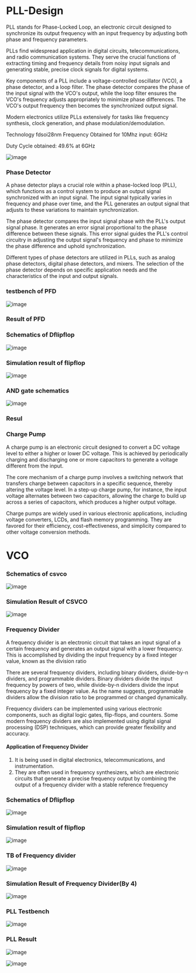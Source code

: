 # PLL-Design
PLL stands for Phase-Locked Loop, an electronic circuit designed to synchronize its output frequency with an input frequency by adjusting both phase and frequency parameters.

PLLs find widespread application in digital circuits, telecommunications, and radio communication systems. They serve the crucial functions of extracting timing and frequency details from noisy input signals and generating stable, precise clock signals for digital systems.

Key components of a PLL include a voltage-controlled oscillator (VCO), a phase detector, and a loop filter. The phase detector compares the phase of the input signal with the VCO's output, while the loop filter ensures the VCO's frequency adjusts appropriately to minimize phase differences. The VCO's output frequency then becomes the synchronized output signal.

Modern electronics utilize PLLs extensively for tasks like frequency synthesis, clock generation, and phase modulation/demodulation.

Technology  fdsoi28nm 
Frequency Obtained for 10Mhz input:    6GHz

Duty Cycle obtained:     49.6% at 6GHz

![image](https://github.com/user-attachments/assets/3099930d-8e79-4cff-8ed5-06c6860bc91b)

### Phase Detector
A phase detector plays a crucial role within a phase-locked loop (PLL), which functions as a control system to produce an output signal synchronized with an input signal. The input signal typically varies in frequency and phase over time, and the PLL generates an output signal that adjusts to these variations to maintain synchronization.

The phase detector compares the input signal phase with the PLL's output signal phase. It generates an error signal proportional to the phase difference between these signals. This error signal guides the PLL's control circuitry in adjusting the output signal's frequency and phase to minimize the phase difference and uphold synchronization.

Different types of phase detectors are utilized in PLLs, such as analog phase detectors, digital phase detectors, and mixers. The selection of the phase detector depends on specific application needs and the characteristics of the input and output signals.
### testbench of PFD
![image](https://github.com/user-attachments/assets/cdda3372-acc4-49fa-8b7d-a058638c5ed3)

### Result of PFD

### Schematics of Dflipflop
![image](https://github.com/user-attachments/assets/60779a71-6e73-41c6-8914-c7b4127f435a)
### Simulation result of flipflop
![image](https://github.com/user-attachments/assets/93d8e01c-acb2-4b13-864a-a0d501f3d9e0)

### AND gate schematics
![image](https://github.com/user-attachments/assets/35a171ce-c448-4c25-849f-bc47c2e1a06a)

### Resul

### Charge Pump
A charge pump is an electronic circuit designed to convert a DC voltage level to either a higher or lower DC voltage. This is achieved by periodically charging and discharging one or more capacitors to generate a voltage different from the input.

The core mechanism of a charge pump involves a switching network that transfers charge between capacitors in a specific sequence, thereby altering the voltage level. In a step-up charge pump, for instance, the input voltage alternates between two capacitors, allowing the charge to build up across a series of capacitors, which produces a higher output voltage.

Charge pumps are widely used in various electronic applications, including voltage converters, LCDs, and flash memory programming. They are favored for their efficiency, cost-effectiveness, and simplicity compared to other voltage conversion methods.
# VCO
### Schematics of csvco
![image](https://github.com/user-attachments/assets/c0cbc2fe-f203-4126-a059-c22306f9ea8c)

### Simulation Result of CSVCO
![image](https://github.com/user-attachments/assets/58719908-a4d8-4a82-8bc7-9f364ea92ebb)

### Frequency Divider
A frequency divider is an electronic circuit that takes an input signal of a certain frequency and generates an output signal with a lower frequency. This is accomplished by dividing the input frequency by a fixed integer value, known as the division ratio

There are several frequency dividers, including binary dividers, divide-by-n dividers, and programmable dividers. Binary dividers divide the input frequency by powers of two, while divide-by-n dividers divide the input frequency by a fixed integer value. As the name suggests, programmable dividers allow the division ratio to be programmed or changed dynamically.

Frequency dividers can be implemented using various electronic components, such as digital logic gates, flip-flops, and counters. Some modern frequency dividers are also implemented using digital signal processing (DSP) techniques, which can provide greater flexibility and accuracy.
#### Application of Frequency Divider
1. It is being used in digital electronics, telecommunications, and instrumentation.
2. They are often used in frequency synthesizers, which are electronic circuits that generate a precise frequency output by combining the output of a frequency divider with a stable reference frequency
### Schematics of Dflipflop
![image](https://github.com/user-attachments/assets/60779a71-6e73-41c6-8914-c7b4127f435a)
### Simulation result of flipflop
![image](https://github.com/user-attachments/assets/93d8e01c-acb2-4b13-864a-a0d501f3d9e0)

### TB of Frequency divider
![image](https://github.com/user-attachments/assets/e6a287de-74c1-4341-995f-07093737591b)
### Simulation Result of Frequency Divider(By 4)
![image](https://github.com/user-attachments/assets/80ce51b1-bc25-4127-8b5f-366075eebeb9)

### PLL Testbench
![image](https://github.com/user-attachments/assets/16936cdf-4b17-4223-ac52-fc9dc4758cd8)

### PLL Result
![image](https://github.com/user-attachments/assets/749a720a-d0b9-49ad-8350-d2a279bac3ce)

![image](https://github.com/user-attachments/assets/569677c2-14c5-43cb-8f84-8c56a4f31132)







